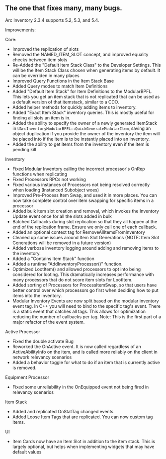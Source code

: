 ## The one that fixes many, many bugs.  

Arc Inventory 2.3.4 supports 5.2, 5.3, and 5.4.  

Improvements:

Core:
* Improved the replication of slots
* Removed the NAMED_ITEM_SLOT concept, and improved equality checks between item slots
* Re-Added the "Default Item Stack Class" to the Developer Settings.  This will be the Item Stack Class chosen when generating items by default.  It can be overriden in many places
* Improved Query Functions in the Item Stack Base
* Added Query modes to match Item Definitions
* Added "Default Item Stack" for Item Definitions to the ModularBPFL.  This lets you get an item stack that is not replicated that can be used as a default version of that itemstack, similar to a CDO.  
* Added helper methods for quickly adding items to inventory.
* Added "Exact Item Stack" inventory queries.  This is mostly useful for finding all slots an item is in.  
* Added the ability to specify the owner of a newly generated ItemStack in `UArcInventoryModularBPFL::QuickGenerateModularItem`, saving an object duplication if you provide the owner of the inventory the item will be placed into if the item is to be instantly placed into an inventory.
* Added the ability to get items from the inventory even if the item is pending kill

Inventory
* Fixed Modular Inventory calling the incorrect processor's OnRep functions when replicating
* Fixed Processors RPCs not working
* Fixed various instances of Processors not being resolved correctly when loading (Instanced Subobject woes)
* Improved Pre-Process Item Swap, and used it in more places.  You can now take complete control over item swapping for specific items in a processor
* Added bulk item slot creation and removal, which invokes the Inventory Update event once for all the slots added in bulk
* Batched Callbacks during slot replication so that they all happen at the end of the replication frame.  Ensure we only call one of each callback.
* Added an optional context tag for RemoveAllItemsFromInventory  
* Cleaned up some issues around Item Slot Generations (NOTE: Item Slot Generations will be removed in a future version)
* Added verbose inventory logging around adding and removing items to the inventory.  
* Added a "Contains Item Stack" function
* Added a runtime "AddInventoryProcessor()" function.
* Optimized LootItem() and allowed processors to opt into being considered for looting.  This dramatically increases performance with many processors that do not score item slots for LootItem.
* Added sorting of Processors for ProcessItemSwap, so that users have better control over which processors go first when deciding how to put items into the inventory.
* Modular Inventory Events are now split based on the modular inventory event tag.  In C++ you will need to bind to the specific tag's event.  There is a static event that catches all tags.  This allows for optimization reducing the number of callbacks per tag.  Note: This is the first part of a major refactor of the event system.  

Active Processor
* Fixed the double activate Bug
* Reworked the OnActive event.  It is now called regardless of an ActiveAbilityInfo on the item, and is called more reliably on the client in network relevancy scenarios
* Added a behavior toggle for what to do if an item that is currently active is removed.

Equipment Processor
* Fixed some unreliability in the OnEquipped event not being fired in relevancy scenarios

Item Stack
* Added and replicated OnStatTag changed events
* Added Loose Item Tags that are replicated.  You can now custom tag items.  


UI
* Item Cards now have an Item Slot in addition to the item stack.  This is largely optional, but helps when implementing widgets that may have default values
